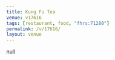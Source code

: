 ```yaml
---
title: Kung Fu Tea
venue: v17616
tags: [restaurant, food, "fhrs:71280"]
permalink: /v/17616/
layout: venue
---
```

null